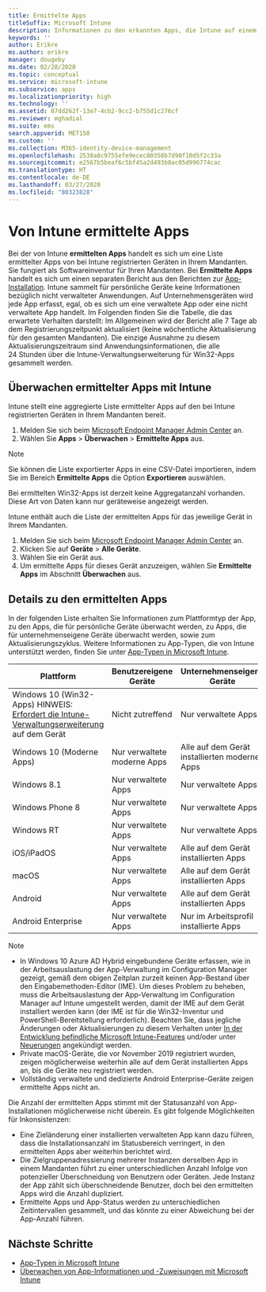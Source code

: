 ```yaml
---
title: Ermittelte Apps
titleSuffix: Microsoft Intune
description: Informationen zu den erkannten Apps, die Intune auf einem Gerät gefunden hat.
keywords: ''
author: Erikre
ms.author: erikre
manager: dougeby
ms.date: 02/28/2020
ms.topic: conceptual
ms.service: microsoft-intune
ms.subservice: apps
ms.localizationpriority: high
ms.technology: ''
ms.assetid: 07dd262f-13e7-4cb2-9cc2-b755d1c276cf
ms.reviewer: mghadial
ms.suite: ems
search.appverid: MET150
ms.custom: ''
ms.collection: M365-identity-device-management
ms.openlocfilehash: 2538a8c9755efe9ecec80358b7d90f10d5f2c33a
ms.sourcegitcommit: e2567b5beaf6c5bf45a2d493b8ac05d996774cac
ms.translationtype: HT
ms.contentlocale: de-DE
ms.lasthandoff: 03/27/2020
ms.locfileid: "80323828"
---
```

# <a name="intune-discovered-apps"></a>Von Intune ermittelte Apps

Bei der von Intune **ermittelten Apps** handelt es sich um eine Liste ermittelter Apps von bei Intune registrierten Geräten in Ihrem Mandanten. Sie fungiert als Softwareinventur für Ihren Mandanten. Bei **Ermittelte Apps** handelt es sich um einen separaten Bericht aus den Berichten zur [App-Installation](apps-monitor.md). Intune sammelt für persönliche Geräte keine Informationen bezüglich nicht verwalteter Anwendungen. Auf Unternehmensgeräten wird jede App erfasst, egal, ob es sich um eine verwaltete App oder eine nicht verwaltete App handelt. Im Folgenden finden Sie die Tabelle, die das erwartete Verhalten darstellt: Im Allgemeinen wird der Bericht alle 7 Tage ab dem Registrierungszeitpunkt aktualisiert (keine wöchentliche Aktualisierung für den gesamten Mandanten). Die einzige Ausnahme zu diesem Aktualisierungszeitraum sind Anwendungsinformationen, die alle 24 Stunden über die Intune-Verwaltungserweiterung für Win32-Apps gesammelt werden.

## <a name="monitor-discovered-apps-with-intune"></a>Überwachen ermittelter Apps mit Intune

Intune stellt eine aggregierte Liste ermittelter Apps auf den bei Intune registrierten Geräten in Ihrem Mandanten bereit.

1. Melden Sie sich beim [Microsoft Endpoint Manager Admin Center](https://go.microsoft.com/fwlink/?linkid=2109431) an.
2. Wählen Sie **Apps** > **Überwachen** > **Ermittelte Apps** aus.

>[!NOTE]
>Sie können die Liste exportierter Apps in eine CSV-Datei importieren, indem Sie im Bereich **Ermittelte Apps** die Option **Exportieren** auswählen.
>
>Bei ermittelten Win32-Apps ist derzeit keine Aggregatanzahl vorhanden. Diese Art von Daten kann nur geräteweise angezeigt werden.

Intune enthält auch die Liste der ermittelten Apps für das jeweilige Gerät in Ihrem Mandanten.

1. Melden Sie sich beim [Microsoft Endpoint Manager Admin Center](https://go.microsoft.com/fwlink/?linkid=2109431) an.
2. Klicken Sie auf **Geräte** > **Alle Geräte**.
3. Wählen Sie ein Gerät aus.
4. Um ermittelte Apps für dieses Gerät anzuzeigen, wählen Sie **Ermittelte Apps** im Abschnitt **Überwachen** aus.

## <a name="details-of-discovered-apps"></a>Details zu den ermittelten Apps

In der folgenden Liste erhalten Sie Informationen zum Plattformtyp der App, zu den Apps, die für persönliche Geräte überwacht werden, zu Apps, die für unternehmenseigene Geräte überwacht werden, sowie zum Aktualisierungszyklus. Weitere Informationen zu App-Typen, die von Intune unterstützt werden, finden Sie unter [App-Typen in Microsoft Intune](apps-add.md#app-types-in-microsoft-intune).

| Plattform | Benutzereigene Geräte | Unternehmenseigene Geräte | Aktualisierungszyklus |
|------------------------------------------------------------------------|----------------------------------|--------------------------------------------------|---------------------------------------|
| Windows 10 (Win32-Apps) HINWEIS: [Erfordert die Intune-Verwaltungserweiterung](intune-management-extension.md) auf dem Gerät | Nicht zutreffend | Nur verwaltete Apps | Alle 24 Stunden ab der Geräteregistrierung |
| Windows 10 (Moderne Apps) | Nur verwaltete moderne Apps | Alle auf dem Gerät installierten modernen Apps | Alle 7 Tage ab der Geräteregistrierung |
| Windows 8.1 | Nur verwaltete Apps | Nur verwaltete Apps | Alle 7 Tage ab der Geräteregistrierung |
| Windows Phone 8 | Nur verwaltete Apps | Nur verwaltete Apps | Alle 7 Tage ab der Geräteregistrierung |
| Windows RT | Nur verwaltete Apps | Nur verwaltete Apps | Alle 7 Tage ab der Geräteregistrierung |
| iOS/iPadOS | Nur verwaltete Apps | Alle auf dem Gerät installierten Apps | Alle 7 Tage ab der Geräteregistrierung |
| macOS | Nur verwaltete Apps | Alle auf dem Gerät installierten Apps | Alle 7 Tage ab der Geräteregistrierung |
| Android | Nur verwaltete Apps | Alle auf dem Gerät installierten Apps | Alle 7 Tage ab der Geräteregistrierung |
| Android Enterprise | Nur verwaltete Apps | Nur im Arbeitsprofil installierte Apps | Alle 7 Tage ab der Geräteregistrierung |

> [!NOTE]
> - In Windows 10 Azure AD Hybrid eingebundene Geräte erfassen, wie in der Arbeitsauslastung der App-Verwaltung im Configuration Manager gezeigt, gemäß dem obigen Zeitplan zurzeit keinen App-Bestand über den Eingabemethoden-Editor (IME). Um dieses Problem zu beheben, muss die Arbeitsauslastung der App-Verwaltung im Configuration Manager auf Intune umgestellt werden, damit der IME auf dem Gerät installiert werden kann (der IME ist für die Win32-Inventur und PowerShell-Bereitstellung erforderlich). Beachten Sie, dass jegliche Änderungen oder Aktualisierungen zu diesem Verhalten unter [In der Entwicklung befindliche Microsoft Intune-Features](../fundamentals/in-development.md) und/oder unter [Neuerungen](../fundamentals/whats-new.md) angekündigt werden.
> - Private macOS-Geräte, die vor November 2019 registriert wurden, zeigen möglicherweise weiterhin alle auf dem Gerät installierten Apps an, bis die Geräte neu registriert werden.
> - Vollständig verwaltete und dedizierte Android Enterprise-Geräte zeigen ermittelte Apps nicht an.

Die Anzahl der ermittelten Apps stimmt mit der Statusanzahl von App-Installationen möglicherweise nicht überein. Es gibt folgende Möglichkeiten für Inkonsistenzen:

- Eine Zieländerung einer installierten verwalteten App kann dazu führen, dass die Installationsanzahl im Statusbereich verringert, in den ermittelten Apps aber weiterhin berichtet wird.
- Die Zielgruppenadressierung mehrerer Instanzen derselben App in einem Mandanten führt zu einer unterschiedlichen Anzahl Infolge von potenzieller Überschneidung von Benutzern oder Geräten. Jede Instanz der App zählt sich überschneidende Benutzer, doch bei den ermittelten Apps wird die Anzahl dupliziert.
- Ermittelte Apps und App-Status werden zu unterschiedlichen Zeitintervallen gesammelt, und das könnte zu einer Abweichung bei der App-Anzahl führen.

## <a name="next-steps"></a>Nächste Schritte

- [App-Typen in Microsoft Intune](apps-add.md#app-types-in-microsoft-intune)
- [Überwachen von App-Informationen und -Zuweisungen mit Microsoft Intune](apps-monitor.md)
